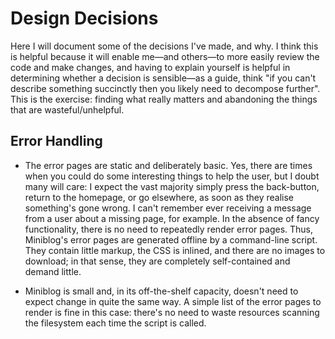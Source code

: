 # Design Decisions

Here I will document some of the decisions I've made, and why.  I think this is helpful because it will enable me&mdash;and others&mdash;to more easily review the code and make changes, and having to explain yourself is helpful in determining whether a decision is sensible&mdash;as a guide, think "if you can't describe something succinctly then you likely need to decompose further".  This is the exercise: finding what really matters and abandoning the things that are wasteful/unhelpful.

## Error Handling

- The error pages are static and deliberately basic.  Yes, there are times when you could do some interesting things to help the user, but I doubt many will care: I expect the vast majority simply press the back-button, return to the homepage, or go elsewhere, as soon as they realise something's gone wrong.  I can't remember ever receiving a message from a user about a missing page, for example.  In the absence of fancy functionality, there is no need to repeatedly render error pages.  Thus, Miniblog's error pages are generated offline by a command-line script.  They contain little markup, the CSS is inlined, and there are no images to download; in that sense, they are completely self-contained and demand little.

- Miniblog is small and, in its off-the-shelf capacity, doesn't need to expect change in quite the same way.  A simple list of the error pages to render is fine in this case: there's no need to waste resources scanning the filesystem each time the script is called.

